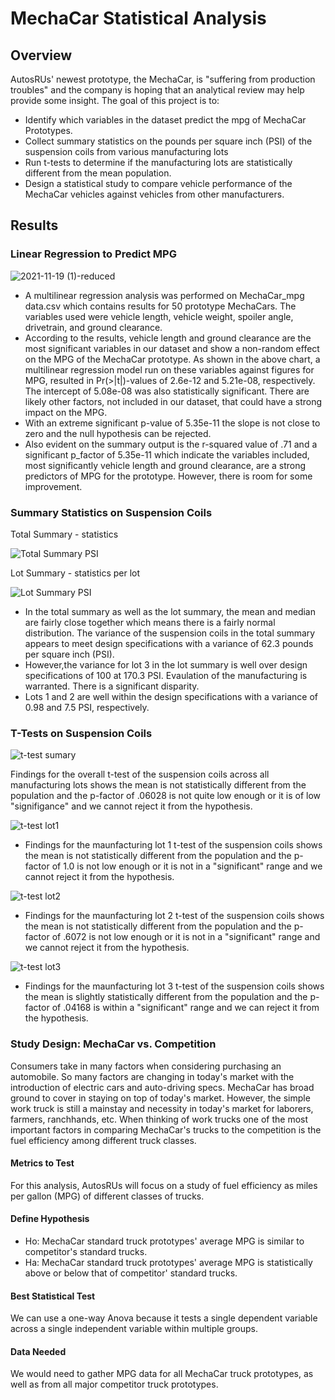 # MechaCar Statistical Analysis

## Overview
AutosRUs' newest prototype, the MechaCar, is "suffering from production troubles" and the company is hoping that an analytical review may help provide some insight. The goal of this project is to:

* Identify which variables in the dataset predict the mpg of MechaCar Prototypes.
* Collect summary statistics on the pounds per square inch (PSI) of the suspension coils from various manufacturing lots
* Run t-tests to determine if the manufacturing lots are statistically different from the mean population.
* Design a statistical study to compare vehicle performance of the MechaCar vehicles against vehicles from other manufacturers.

## Results

### Linear Regression to Predict MPG

![2021-11-19 (1)-reduced](https://user-images.githubusercontent.com/35401581/142702858-c48aecd3-9092-4c2a-a42e-2c145bb93e19.png)

* A multilinear regression analysis was performed on MechaCar_mpg data.csv which contains results for 50 prototype MechaCars. The variables used were vehicle length, vehicle weight, spoiler angle, drivetrain, and ground clearance. 
* According to the results, vehicle length and ground clearance are the most significant variables in our dataset and show a non-random effect on the MPG of the MechaCar prototype.  As shown in the above chart, a multilinear regression model run on these variables against figures for MPG, resulted in Pr(>|t|)-values of 2.6e-12 and 5.21e-08, respectively. The intercept of 5.08e-08 was also statistically significant.  There are likely other factors, not included in our dataset, that could have a strong impact on the MPG.
* With an extreme significant p-value of 5.35e-11 the slope is not close to zero and the null hypothesis can be rejected.
* Also evident on the summary output is the r-squared value of .71 and a significant p_factor of 5.35e-11 which indicate the variables included, most significantly vehicle length and ground clearance, are a strong predictors of MPG for the prototype.  However, there is room for some improvement.



### Summary Statistics on Suspension Coils

Total Summary - statistics

![Total Summary PSI](https://user-images.githubusercontent.com/35401581/142702939-93020742-68ba-4faa-8d0f-519abfe6cb63.png)

Lot Summary - statistics per lot

![Lot Summary PSI](https://user-images.githubusercontent.com/35401581/142702949-a8d01486-53d6-4f58-ae81-ae99a1c3c1cc.png)


* In the total summary as well as the lot summary, the mean and median are fairly close together which means there is a fairly normal distribution.  The variance of the suspension coils in the total summary appears to meet design specifications with a variance of 62.3 pounds per square inch (PSI). 
* However,the variance for lot 3 in the lot summary is well over design specifications of 100 at 170.3 PSI.  Evaulation of the manufacturing is warranted.  There is a significant disparity.
* Lots 1 and 2 are well within the design specifications with a variance of 0.98 and 7.5 PSI, respectively.

### T-Tests on Suspension Coils

![t-test sumary](https://user-images.githubusercontent.com/35401581/142709097-8f84aa7a-a1bb-4638-af50-3d0cbd847c98.png)

Findings for the overall t-test of the suspension coils across all manufacturing lots shows the mean is not statistically different from the population and the p-factor of .06028 is not quite low enough or it is of low "signifigance" and we cannot reject it from the hypothesis. 

![t-test lot1](https://user-images.githubusercontent.com/35401581/142709101-dc9477e7-2ecf-41fa-adb5-7f75038930ac.png)

* Findings for the maunfacturing lot 1 t-test of the suspension coils shows the mean is not statistically different from the population and the p-factor of 1.0 is not low enough or it is not in a "significant" range and we cannot reject it from the hypothesis. 

![t-test lot2](https://user-images.githubusercontent.com/35401581/142709109-0c44da95-9a6b-4300-b909-b852e3ae171d.png)

* Findings for the maunfacturing lot 2 t-test of the suspension coils shows the mean is not statistically different from the population and the p-factor of .6072 is not low enough or it is not in a "significant" range and we cannot reject it from the hypothesis. 

![t-test lot3](https://user-images.githubusercontent.com/35401581/142709114-d7e6eaf9-dc4b-4eea-a1b8-4f5f90190efe.png)

* Findings for the maunfacturing lot 3 t-test of the suspension coils shows the mean is slightly statistically different from the population and the p-factor of .04168 is within a "significant" range and we can reject it from the hypothesis.

### Study Design:  MechaCar vs. Competition
Consumers take in many factors when considering purchasing an automobile.  So many factors are changing in today's market with the introduction of electric cars and auto-driving specs.  MechaCar has broad ground to cover in staying on top of today's market.  However, the simple work truck is still a mainstay and necessity in today's market for laborers, farmers, ranchhands, etc.  When thinking of work trucks one of the most important factors in comparing MechaCar's trucks to the competition is the fuel efficiency among different truck classes.  

#### Metrics to Test
For this analysis, AutosRUs will focus on a study of fuel efficiency as miles per gallon (MPG) of different classes of trucks.  

#### Define Hypothesis
- Ho: MechaCar standard truck prototypes' average MPG is similar to competitor's standard trucks.
- Ha: MechaCar standard truck prototypes' average MPG is statistically above or below that of competitor' standard trucks.

#### Best Statistical Test
We can use a one-way Anova because it tests a single dependent variable across a single independent variable within multiple groups.

#### Data Needed
We would need to gather MPG data for all MechaCar truck prototypes, as well as from all major competitor truck prototypes.
